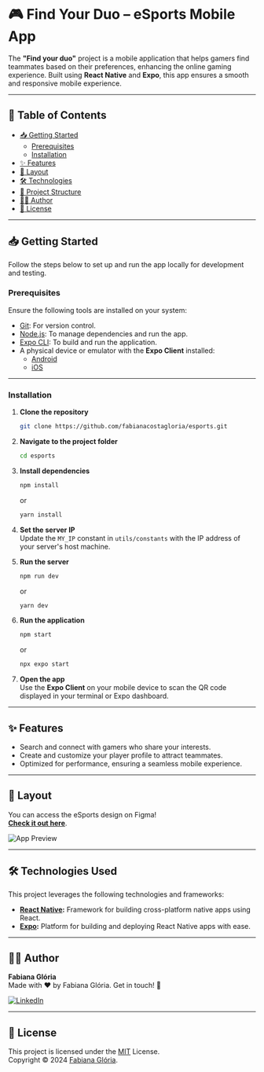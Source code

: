 # 🎮 **Find Your Duo** – eSports Mobile App

The **"Find your duo"** project is a mobile application that helps gamers find teammates based on their preferences, enhancing the online gaming experience. Built using **React Native** and **Expo**, this app ensures a smooth and responsive mobile experience.

---

## 📑 **Table of Contents**

- [📥 Getting Started](#-getting-started)
  - [Prerequisites](#prerequisites)
  - [Installation](#installation)
- [✨ Features](#-features)
- [🎨 Layout](#-layout)
- [🛠 Technologies](#-technologies-used)
- [📁 Project Structure](#-project-structure)
- [👩‍💻 Author](#-author)
- [📜 License](#-license)

---

## 📥 **Getting Started**

Follow the steps below to set up and run the app locally for development and testing.

### Prerequisites

Ensure the following tools are installed on your system:

- [Git](https://git-scm.com): For version control.
- [Node.js](https://nodejs.org/en/): To manage dependencies and run the app.
- [Expo CLI](https://expo.dev/): To build and run the application.
- A physical device or emulator with the **Expo Client** installed:
  - [Android](https://play.google.com/store/apps/details?id=host.exp.exponent)
  - [iOS](https://apps.apple.com/br/app/expo-go/id982107779)

---

### **Installation**

1. **Clone the repository**  
   ```bash
   git clone https://github.com/fabianacostagloria/esports.git
   ```

2. **Navigate to the project folder**  
   ```bash
   cd esports
   ```

3. **Install dependencies**  
   ```bash
   npm install
   ```
   or  
   ```bash
   yarn install
   ```

4. **Set the server IP**  
   Update the `MY_IP` constant in `utils/constants` with the IP address of your server's host machine.

5. **Run the server**  
   ```bash
   npm run dev
   ```
   or  
   ```bash
   yarn dev
   ```

6. **Run the application**  
   ```bash
   npm start
   ```
   or  
   ```bash
   npx expo start
   ```

7. **Open the app**  
   Use the **Expo Client** on your mobile device to scan the QR code displayed in your terminal or Expo dashboard.

---

## ✨ **Features**

- Search and connect with gamers who share your interests.
- Create and customize your player profile to attract teammates.
- Optimized for performance, ensuring a seamless mobile experience.

---

## 🎨 Layout

You can access the eSports design on Figma!  
[**Check it out here**](https://www.figma.com/design/Ikw2tQSQq3VwxjwtXhcL6I/eSports).  

![App Preview](https://github.com/fabianacostagloria/esports/blob/main/eSports.png)

---

## 🛠 **Technologies Used**

This project leverages the following technologies and frameworks:

- **[React Native](https://reactnative.dev/):** Framework for building cross-platform native apps using React.
- **[Expo](https://expo.dev/):** Platform for building and deploying React Native apps with ease.

---

## 👩‍💻 **Author**

**Fabiana Glória**  
Made with ❤️ by Fabiana Glória. Get in touch! 🚀  

[![LinkedIn](https://img.shields.io/badge/-LinkedIn-29B6D1?logo=linkedin&logoColor=white&style=flat-square)](https://www.linkedin.com/in/fabianagloria)

---

## 📜 License

This project is licensed under the [MIT](./.github/LICENSE.txt) License.  
Copyright © 2024 [Fabiana Glória](https://github.com/fabianacostagloria).